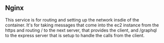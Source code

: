 ## Nginx

This service is for routing and setting up the network insdie of the container.  It's for taking messages that come into the ec2 instance from the https and routing / to the next server, that provides the client, and /graphql to the express server that is setup to handle the calls from the client.